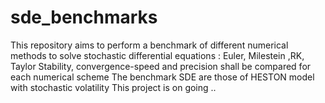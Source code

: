 # sde_benchmarks
This repository aims to perform a benchmark of different numerical methods to solve stochastic differential equations : Euler, Milestein ,RK, Taylor
Stability, convergence-speed and precision shall be compared for each numerical scheme
The benchmark SDE are those of HESTON model with stochastic volatility
This project is on going ..
